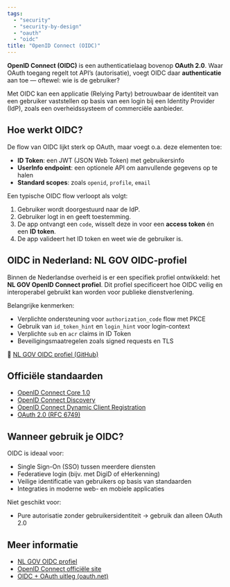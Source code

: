 ```yaml
---
tags:
  - "security"
  - "security-by-design"
  - "oauth"
  - "oidc"
title: "OpenID Connect (OIDC)"
---
```


**OpenID Connect (OIDC)** is een authenticatielaag bovenop **OAuth 2.0**. Waar
OAuth toegang regelt tot API’s (autorisatie), voegt OIDC daar **authenticatie**
aan toe — oftewel: wie is de gebruiker?

Met OIDC kan een applicatie (Relying Party) betrouwbaar de identiteit van een
gebruiker vaststellen op basis van een login bij een Identity Provider (IdP),
zoals een overheidssysteem of commerciële aanbieder.

## Hoe werkt OIDC?

De flow van OIDC lijkt sterk op OAuth, maar voegt o.a. deze elementen toe:

- **ID Token**: een JWT (JSON Web Token) met gebruikersinfo
- **UserInfo endpoint**: een optionele API om aanvullende gegevens op te halen
- **Standard scopes**: zoals `openid`, `profile`, `email`

Een typische OIDC flow verloopt als volgt:

1. Gebruiker wordt doorgestuurd naar de IdP.
2. Gebruiker logt in en geeft toestemming.
3. De app ontvangt een `code`, wisselt deze in voor een **access token** én een
   **ID token**.
4. De app valideert het ID token en weet wie de gebruiker is.

## OIDC in Nederland: NL GOV OIDC-profiel

Binnen de Nederlandse overheid is er een specifiek profiel ontwikkeld: het **NL
GOV OpenID Connect profiel**. Dit profiel specificeert hoe OIDC veilig en
interoperabel gebruikt kan worden voor publieke dienstverlening.

Belangrijke kenmerken:

- Verplichte ondersteuning voor `authorization_code` flow met PKCE
- Gebruik van `id_token_hint` en `login_hint` voor login-context
- Verplichte `sub` en `acr` claims in ID Token
- Beveiligingsmaatregelen zoals signed requests en TLS

🔗
[NL GOV OIDC profiel (GitHub)](https://github.com/Logius-standaarden/OIDC-NLGOV/)

## Officiële standaarden

- [OpenID Connect Core 1.0](https://openid.net/specs/openid-connect-core-1_0.html)
- [OpenID Connect Discovery](https://openid.net/specs/openid-connect-discovery-1_0.html)
- [OpenID Connect Dynamic Client Registration](https://openid.net/specs/openid-connect-registration-1_0.html)
- [OAuth 2.0 (RFC 6749)](https://datatracker.ietf.org/doc/html/rfc6749)

## Wanneer gebruik je OIDC?

OIDC is ideaal voor:

- Single Sign-On (SSO) tussen meerdere diensten
- Federatieve login (bijv. met DigiD of eHerkenning)
- Veilige identificatie van gebruikers op basis van standaarden
- Integraties in moderne web- en mobiele applicaties

Niet geschikt voor:

- Pure autorisatie zonder gebruikersidentiteit → gebruik dan alleen OAuth 2.0

## Meer informatie

- [NL GOV OIDC profiel](https://gitdocumentatie.logius.nl/publicatie/api/oidc/)
- [OpenID Connect officiële site](https://openid.net/connect/)
- [OIDC + OAuth uitleg (oauth.net)](https://oauth.net/2/)
